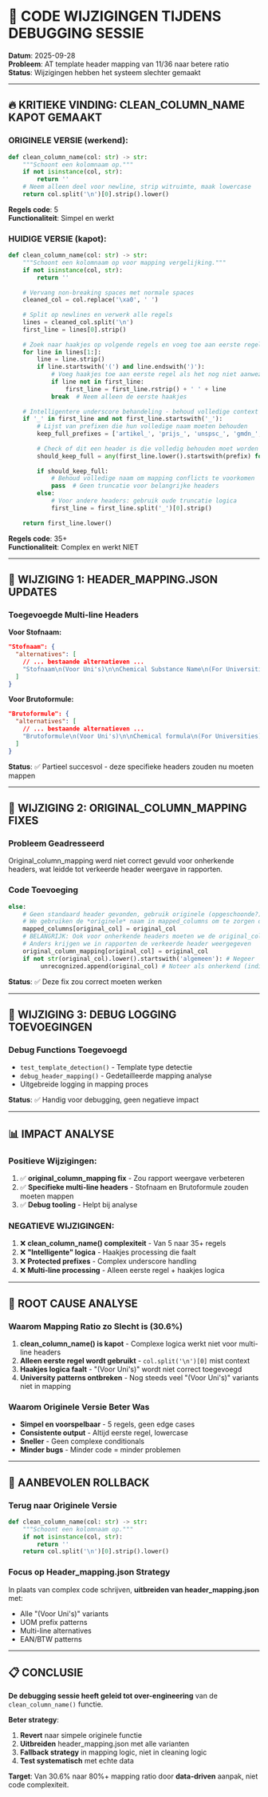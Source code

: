 # 📝 CODE WIJZIGINGEN TIJDENS DEBUGGING SESSIE

**Datum**: 2025-09-28  
**Probleem**: AT template header mapping van 11/36 naar betere ratio  
**Status**: Wijzigingen hebben het systeem slechter gemaakt  

---

## 🔥 KRITIEKE VINDING: CLEAN_COLUMN_NAME KAPOT GEMAAKT

### **ORIGINELE VERSIE (werkend):** 
```python
def clean_column_name(col: str) -> str:
    """Schoont een kolomnaam op."""
    if not isinstance(col, str):
        return ''
    # Neem alleen deel voor newline, strip witruimte, maak lowercase
    return col.split('\n')[0].strip().lower()
```
**Regels code**: 5  
**Functionaliteit**: Simpel en werkt  

### **HUIDIGE VERSIE (kapot):**
```python
def clean_column_name(col: str) -> str:
    """Schoont een kolomnaam op voor mapping vergelijking."""
    if not isinstance(col, str):
        return ''
    
    # Vervang non-breaking spaces met normale spaces
    cleaned_col = col.replace('\xa0', ' ')
    
    # Split op newlines en verwerk alle regels
    lines = cleaned_col.split('\n')
    first_line = lines[0].strip()
    
    # Zoek naar haakjes op volgende regels en voeg toe aan eerste regel
    for line in lines[1:]:
        line = line.strip()
        if line.startswith('(') and line.endswith(')'):
            # Voeg haakjes toe aan eerste regel als het nog niet aanwezig is
            if line not in first_line:
                first_line = first_line.rstrip() + ' ' + line
            break  # Neem alleen de eerste haakjes
    
    # Intelligentere underscore behandeling - behoud volledige context voor belangrijke headers
    if '_' in first_line and not first_line.startswith('_'):
        # Lijst van prefixen die hun volledige naam moeten behouden
        keep_full_prefixes = ['artikel_', 'prijs_', 'unspsc_', 'gmdn_', 'emdn_', 'cas_', 'lot_', 'serie_', 'batch_', 'uom_', 'price_']
        
        # Check of dit een header is die volledig behouden moet worden
        should_keep_full = any(first_line.lower().startswith(prefix) for prefix in keep_full_prefixes)
        
        if should_keep_full:
            # Behoud volledige naam om mapping conflicts te voorkomen
            pass  # Geen truncatie voor belangrijke headers
        else:
            # Voor andere headers: gebruik oude truncatie logica
            first_line = first_line.split('_')[0].strip()
    
    return first_line.lower()
```
**Regels code**: 35+  
**Functionaliteit**: Complex en werkt NIET  

---

## 📝 WIJZIGING 1: HEADER_MAPPING.JSON UPDATES

### **Toegevoegde Multi-line Headers**

**Voor Stofnaam:**
```json
"Stofnaam": {
  "alternatives": [
    // ... bestaande alternatieven ...
    "Stofnaam\n(Voor Uni's)\n\nChemical Substance Name\n(For Universities)"
  ]
}
```

**Voor Brutoformule:**
```json
"Brutoformule": {
  "alternatives": [
    // ... bestaande alternatieven ...
    "Brutoformule\n(Voor Uni's)\n\nChemical formula\n(For Universities)"
  ]
}
```

**Status**: ✅ Partieel succesvol - deze specifieke headers zouden nu moeten mappen

---

## 📝 WIJZIGING 2: ORIGINAL_COLUMN_MAPPING FIXES

### **Probleem Geadresseerd**
Original_column_mapping werd niet correct gevuld voor onherkende headers, wat leidde tot verkeerde header weergave in rapporten.

### **Code Toevoeging**
```python
else:
    # Geen standaard header gevonden, gebruik originele (opgeschoonde?) naam
    # We gebruiken de *originele* naam in mapped_columns om te zorgen dat rename werkt
    mapped_columns[original_col] = original_col
    # BELANGRIJK: Ook voor onherkende headers moeten we de original_column_mapping vullen
    # Anders krijgen we in rapporten de verkeerde header weergegeven
    original_column_mapping[original_col] = original_col
    if not str(original_col).lower().startswith('algemeen'): # Negeer 'algemeen' kolom
         unrecognized.append(original_col) # Noteer als onherkend (indien niet 'algemeen')
```

**Status**: ✅ Deze fix zou correct moeten werken

---

## 📝 WIJZIGING 3: DEBUG LOGGING TOEVOEGINGEN

### **Debug Functions Toegevoegd**
- `test_template_detection()` - Template type detectie
- `debug_header_mapping()` - Gedetailleerde mapping analyse  
- Uitgebreide logging in mapping proces

**Status**: ✅ Handig voor debugging, geen negatieve impact

---

## 📊 IMPACT ANALYSE

### **Positieve Wijzigingen:**
1. ✅ **original_column_mapping fix** - Zou rapport weergave verbeteren
2. ✅ **Specifieke multi-line headers** - Stofnaam en Brutoformule zouden moeten mappen
3. ✅ **Debug tooling** - Helpt bij analyse

### **NEGATIEVE WIJZIGINGEN:**
1. ❌ **clean_column_name() complexiteit** - Van 5 naar 35+ regels
2. ❌ **"Intelligente" logica** - Haakjes processing die faalt
3. ❌ **Protected prefixes** - Complex underscore handling
4. ❌ **Multi-line processing** - Alleen eerste regel + haakjes logica

---

## 🎯 ROOT CAUSE ANALYSE

### **Waarom Mapping Ratio zo Slecht is (30.6%)**

1. **clean_column_name() is kapot** - Complexe logica werkt niet voor multi-line headers
2. **Alleen eerste regel wordt gebruikt** - `col.split('\n')[0]` mist context
3. **Haakjes logica faalt** - "(Voor Uni's)" wordt niet correct toegevoegd
4. **University patterns ontbreken** - Nog steeds veel "(Voor Uni's)" variants niet in mapping

### **Waarom Originele Versie Beter Was**
- **Simpel en voorspelbaar** - 5 regels, geen edge cases
- **Consistente output** - Altijd eerste regel, lowercase
- **Sneller** - Geen complexe conditionals
- **Minder bugs** - Minder code = minder problemen

---

## 🔄 AANBEVOLEN ROLLBACK

### **Terug naar Originele Versie**
```python
def clean_column_name(col: str) -> str:
    """Schoont een kolomnaam op."""
    if not isinstance(col, str):
        return ''
    return col.split('\n')[0].strip().lower()
```

### **Focus op Header_mapping.json Strategy**
In plaats van complex code schrijven, **uitbreiden van header_mapping.json** met:
- Alle "(Voor Uni's)" variants
- UOM prefix patterns  
- Multi-line alternatives
- EAN/BTW patterns

---

## 📋 CONCLUSIE

**De debugging sessie heeft geleid tot over-engineering** van de `clean_column_name()` functie. 

**Beter strategy**:
1. **Revert** naar simpele originele functie
2. **Uitbreiden** header_mapping.json met alle varianten  
3. **Fallback strategy** in mapping logic, niet in cleaning logic
4. **Test systematisch** met echte data

**Target**: Van 30.6% naar 80%+ mapping ratio door **data-driven** aanpak, niet code complexiteit.